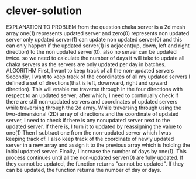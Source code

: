 # clever-solution

EXPLANATION TO PROBLEM
from the question chaka server is a 2d mesh array
one(1) represents updated server and
zero(0) represents non updated server
only updated server(1) can update non updated server(0) and this can only happen if the updated server(1) is adjacent(up, down, left and right direction) to the non updated server(0).
also no server can be updated twice.
so we need to calculate the number of days it will take to update all chaka servers as the servers are only updated per day in batches.
ALGORITHM
First, I want to keep track of all the non-updated servers
Secondly, I want to keep track of the coordinates of all my updated servers
I defined a set of directions(that is left, downward, right and upward direction). This will enable me traverse through in the four directions with respect to an updated server;
after which, I need to continually check if there are still non-updated servers and coordinates of updated servers while traversing through the 2d array.
While traversing through using the two-dimensional (2D) array of directions and the coordinate of updated server, I need to check if there is any nonupdated server next to the updated server.
If there is, I turn it to updated by reassigning the value to one(1)
Then I subtract one from the non-updated server which I was keeping track of.
I also keep track of the coordinate of newly updated server in a new array and assign it to the previous array which is holding the initial updated server.
Finally, I increase the number of days by one(1). This process continues until all the non-updated server(0) are fully updated. If they cannot be updated, the function returns "cannot be updated". If they can be updated, the function returns the number of day or days.
